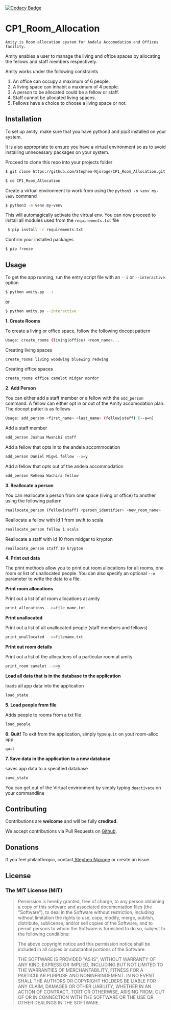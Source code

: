 [![Codacy Badge](https://api.codacy.com/project/badge/Grade/9b150efb71394b1eaa974a2e60f1bf7c)](https://www.codacy.com/app/stephen-njoroge/CP1_Room_Allocation?utm_source=github.com&amp;utm_medium=referral&amp;utm_content=Stephen-Njoroge/CP1_Room_Allocation&amp;utm_campaign=Badge_Grade)
# CP1_Room_Allocation


```
Amity is Room allocation system for Andela Accomodation and Offices facility.

```

Amity enables a user to manage the living and office spaces by allocating the fellows and staff members respectively.

Amity works under the following constraints

1. An office can occupy a maximum of 6 people.
2. A living space can inhabit a maximum of 4 people.
3. A person to be allocated could be a fellow or staff.
4. Staff cannot be allocated living spaces.
5. Fellows have a choice to choose a living space or not.

## Installation

To set up amity, make sure that you have python3 and pip3 installed on your system.

It is also appropriate to ensure you have a virtual environment so as to avoid installing unnecessary packages on your system.

Proceed to clone this repo into your projects folder

```bash
$ git clone https://github.com/Stephen-Njoroge/CP1_Room_Allocation.git

$ cd CP1_Room_Allocation
```

Create a virtual environment to work from using the `python3 -m venv my-venv` command

```bash
$ python3 -m venv my-venv
```

This will automagically activate the virtual env. You can now proceed to install all modules used from the `requirements.txt` file

```bash
 $ pip install -r requirements.txt
```

Confirm your installed packages
```bash
$ pip freeze
```

## Usage

To get the app running, run the entry script file with an `--i` or `--interactive` option

```bash
$ python amity.py --i
```

or
```bash
$ python amity.py --interactive
```

**1. Create Rooms**

To create a living or office space, follow the following docopt pattern
```bash
Usage: create_rooms (living|office) <room_name>...
```

Creating living spaces
```bash
create_rooms living woodwing bluewing redwing
```

Creating office spaces
```bash
create_rooms office camelot midgar mordor
```

**2. Add Person**

You can either add a staff member or a fellow with the `add_person` command.
A fellow can either opt in or out of the Amity accomodation plan.
The docopt patter is as follows
```bash
Usage: add_person <first_name> <last_name> (fellow|staff) [--a=n]
```

Add a staff member
```bash
add_person Joshua Mwaniki staff
```

Add a fellow that opts in to the andela accommodation
```bash
add_person Daniel Migwi fellow --a=y
```

Add a fellow that opts out of the andela accommodation
```bash
add_person Rehema Wachira fellow
```

**3. Reallocate a person**

You can reallocate a person from one space (living or office) to another using the following pattern
```bash
reallocate_person (fellow|staff) <person_identifier> <new_room_name>
```

Reallocate a fellow with id 1 from swift to scala

```bash
reallocate_person fellow 1 scala
```
Reallocate a staff with id 10 from midgar to krypton

```bash
reallocate_person staff 10 krypton
```

**4. Print out data**

The print methods allow you to print out room allocations for all rooms, one room or list of unallocated people.
You can also specify an optional `--o` parameter to write the data to a file.

**Print room allocations**

Print out a list of all room allocations at amity
```bash
print_allocations --o=file_name.txt
```
**Print unallocated**

Print out a list of all unallocated people (staff members and fellows)
```bash
print_unallocated --o=filename.txt
```

**Print out room details**

Print out a list of the allocations of a particular room at amity
```bash
print_room camelot --o=y
```

**Load all data that is in the database to the application**

loads all app data into the application
```bash
load_state
```

**5. Load people from file**

Adds people to rooms from a txt file
```bash
load_people
```
**6. Quit!**
To exit from the application, simply type `quit` on yout room-alloc app
```bash
quit
```

**7. Save data in the application to a new database**

saves app data to a specified database
```bash
save_state
```

You can get out of the Virtual environment by simply typing `deactivate` on your commandline

## Contributing

Contributions are **welcome** and will be fully **credited**.

We accept contributions via Pull Requests on [Github](https://github.com/Stephen-Njoroge/CP1_Room_Allocation.git).

## Donations

If you feel philanthropic, contact[ Stephen Njoroge](mailto:stephen.njoroge@andela.com) or create an issue.


## License

### The MIT License (MIT)

> Permission is hereby granted, free of charge, to any person obtaining a copy
> of this software and associated documentation files (the "Software"), to deal
> in the Software without restriction, including without limitation the rights
> to use, copy, modify, merge, publish, distribute, sublicense, and/or sell
> copies of the Software, and to permit persons to whom the Software is
> furnished to do so, subject to the following conditions:
>
> The above copyright notice and this permission notice shall be included in
> all copies or substantial portions of the Software.
>
> THE SOFTWARE IS PROVIDED "AS IS", WITHOUT WARRANTY OF ANY KIND, EXPRESS OR
> IMPLIED, INCLUDING BUT NOT LIMITED TO THE WARRANTIES OF MERCHANTABILITY,
> FITNESS FOR A PARTICULAR PURPOSE AND NONINFRINGEMENT. IN NO EVENT SHALL THE
> AUTHORS OR COPYRIGHT HOLDERS BE LIABLE FOR ANY CLAIM, DAMAGES OR OTHER
> LIABILITY, WHETHER IN AN ACTION OF CONTRACT, TORT OR OTHERWISE, ARISING FROM,
> OUT OF OR IN CONNECTION WITH THE SOFTWARE OR THE USE OR OTHER DEALINGS IN
> THE SOFTWARE.

[ico-license]: https://img.shields.io/badge/license-MIT-brightgreen.svg?style=flat-square
